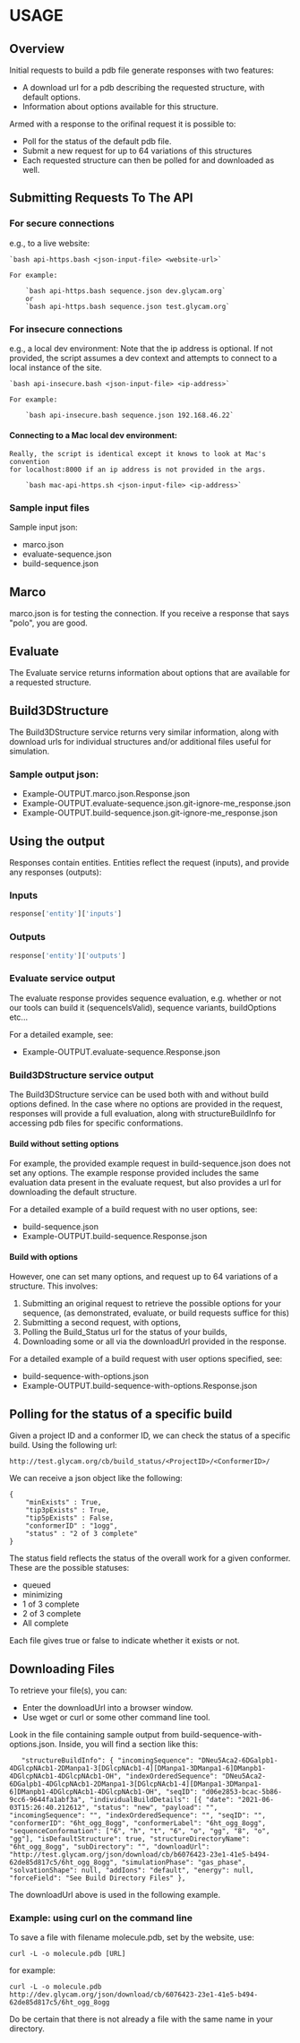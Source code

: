# USAGE

## Overview
Initial requests to build a pdb file generate responses with two features:
* A download url for a pdb describing the requested structure, with default options.
* Information about options available for this structure.

Armed with a response to the orifinal request it is possible to:
* Poll for the status of the default pdb file.
* Submit a new request for up to 64 variations of this structures
* Each requested structure can then be polled for and downloaded as well.

## Submitting Requests To The API
### For secure connections
e.g., to a live website:

	`bash api-https.bash <json-input-file> <website-url>`

	For example:

		`bash api-https.bash sequence.json dev.glycam.org`
        or
        `bash api-https.bash sequence.json test.glycam.org`

### For insecure connections
e.g., a local dev environment:
Note that the ip address is optional. If not provided, the script assumes
a dev context and attempts to connect to a local instance of the site.

	`bash api-insecure.bash <json-input-file> <ip-address>`

	For example:

		`bash api-insecure.bash sequence.json 192.168.46.22`

#### Connecting to a Mac local dev environment:
    Really, the script is identical except it knows to look at Mac's convention
    for localhost:8000 if an ip address is not provided in the args.

        `bash mac-api-https.sh <json-input-file> <ip-address>`


### Sample input files

Sample input json:

* marco.json
* evaluate-sequence.json
* build-sequence.json

## Marco
marco.json is for testing the connection. If you receive a response that says
"polo", you are good.

## Evaluate
The Evaluate service returns information about options that are available for a
requested structure.

## Build3DStructure
The Build3DStructure service returns very similar information, along with
download urls for individual structures and/or additional files useful for
simulation.


### Sample output json:

* Example-OUTPUT.marco.json.Response.json
* Example-OUTPUT.evaluate-sequence.json.git-ignore-me_response.json
* Example-OUTPUT.build-sequence.json.git-ignore-me_response.json

## Using the output
Responses contain entities. Entities reflect the request (inputs), and provide
any responses (outputs):

### Inputs
```python
response['entity']['inputs']
```

### Outputs
```python
response['entity']['outputs']
```

### Evaluate service output
The evaluate response provides sequence evaluation, e.g. whether or not our
tools can build it (sequenceIsValid), sequence variants, buildOptions etc...

For a detailed example, see:
* Example-OUTPUT.evaluate-sequence.Response.json

### Build3DStructure service output
The Build3DStructure service can be used both with and without build options
defined. In the case where no options are provided in the request, responses
will provide a full evaluation, along with structureBuildInfo for accessing pdb
files for specific conformations.

#### Build without setting options
For example, the provided example request in build-sequence.json does not set
any options. The example response provided includes the same evaluation data
present in the evaluate request, but also provides a url for downloading the
default structure.

For a detailed example of a build request with no user options, see:
* build-sequence.json
* Example-OUTPUT.build-sequence.Response.json

#### Build with options
However, one can set many options, and request up to 64 variations of a structure.
This involves:
1. Submitting an original request to retrieve the possible options
for your sequence, (as demonstrated, evaluate, or build requests suffice for this)
2. Submitting a second request, with options,
3. Polling the Build_Status url for the status of your builds,
4. Downloading some or all via the downloadUrl provided in the response.

For a detailed example of a build request with user options specified, see:
* build-sequence-with-options.json
* Example-OUTPUT.build-sequence-with-options.Response.json

## Polling for the status of a specific build
Given a project ID and a conformer ID, we can check the status of a specific build.
Using the following url:
```
http://test.glycam.org/cb/build_status/<ProjectID>/<ConformerID>/
```
We can receive a json object like the following:
```
{
    "minExists" : True,
    "tip3pExists" : True,
    "tip5pExists" : False,
    "conformerID" : "1ogg",
    "status" : "2 of 3 complete"
}
```
The status field reflects the status of the overall work for a given conformer. These are the possible
statuses:
* queued
* minimizing
* 1 of 3 complete
* 2 of 3 complete
* All complete

Each file gives true or false to indicate whether it exists or not.

## Downloading Files
To retrieve your file(s), you can:

* Enter the downloadUrl into a browser window.
* Use wget or curl or some other command line tool.

Look in the file containing sample output from build-sequence-with-options.json.  Inside,
you will find a section like this:

`   "structureBuildInfo": {
    "incomingSequence": "DNeu5Aca2-6DGalpb1-4DGlcpNAcb1-2DManpa1-3[DGlcpNAcb1-4][DManpa1-3DManpa1-6]DManpb1-4DGlcpNAcb1-4DGlcpNAcb1-OH",
    "indexOrderedSequence": "DNeu5Aca2-6DGalpb1-4DGlcpNAcb1-2DManpa1-3[DGlcpNAcb1-4][DManpa1-3DManpa1-6]DManpb1-4DGlcpNAcb1-4DGlcpNAcb1-OH",
    "seqID": "d06e2853-bcac-5b86-9cc6-9644fa1abf3a",
    "individualBuildDetails": [{
        "date": "2021-06-03T15:26:40.212612",
        "status": "new",
        "payload": "",
        "incomingSequence": "",
        "indexOrderedSequence": "",
        "seqID": "",
        "conformerID": "6ht_ogg_8ogg",
        "conformerLabel": "6ht_ogg_8ogg",
        "sequenceConformation": ["6", "h", "t", "6", "o", "gg", "8", "o", "gg"],
        "isDefaultStructure": true,
        "structureDirectoryName": "6ht_ogg_8ogg",
        "subDirectory": "",
        "downloadUrl": "http://test.glycam.org/json/download/cb/b6076423-23e1-41e5-b494-62de85d817c5/6ht_ogg_8ogg",
        "simulationPhase": "gas_phase",
        "solvationShape": null,
        "addIons": "default",
        "energy": null,
        "forceField": "See Build Directory Files"
    },`

The downloadUrl above is used in the following example.


### Example:  using curl on the command line

To save a file with filename molecule.pdb, set by the website, use:

`curl -L -o molecule.pdb [URL]`

for example:

`curl -L -o molecule.pdb http://dev.glycam.org/json/download/cb/6076423-23e1-41e5-b494-62de85d817c5/6ht_ogg_8ogg`

Do be certain that there is not already a file with the same name in your directory.
